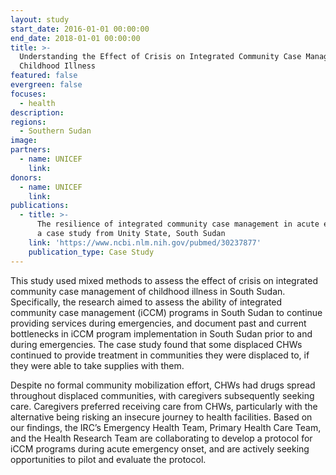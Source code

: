 ```yaml
---
layout: study
start_date: 2016-01-01 00:00:00
end_date: 2018-01-01 00:00:00
title: >-
  Understanding the Effect of Crisis on Integrated Community Case Management of
  Childhood Illness
featured: false
evergreen: false
focuses:
  - health
description:
regions:
  - Southern Sudan
image:
partners:
  - name: UNICEF
    link:
donors:
  - name: UNICEF
    link:
publications:
  - title: >-
      The resilience of integrated community case management in acute emergency:
      a case study from Unity State, South Sudan
    link: 'https://www.ncbi.nlm.nih.gov/pubmed/30237877'
    publication_type: Case Study
---
```


This study used mixed methods to assess the effect of crisis on integrated community case management of childhood illness in South Sudan. Specifically, the research aimed to assess the ability of integrated community case management (iCCM) programs in South Sudan to continue providing services during emergencies, and document past and current bottlenecks in iCCM program implementation in South Sudan prior to and during emergencies. The case study found that some displaced CHWs continued to provide treatment in communities they were displaced to, if they were able to take supplies with them.

Despite no formal community mobilization effort, CHWs had drugs spread throughout displaced communities, with caregivers subsequently seeking care. Caregivers preferred receiving care from CHWs, particularly with the alternative being risking an insecure journey to health facilities. Based on our findings, the IRC’s Emergency Health Team, Primary Health Care Team, and the Health Research Team are collaborating to develop a protocol for iCCM programs during acute emergency onset, and are actively seeking opportunities to pilot and evaluate the protocol.